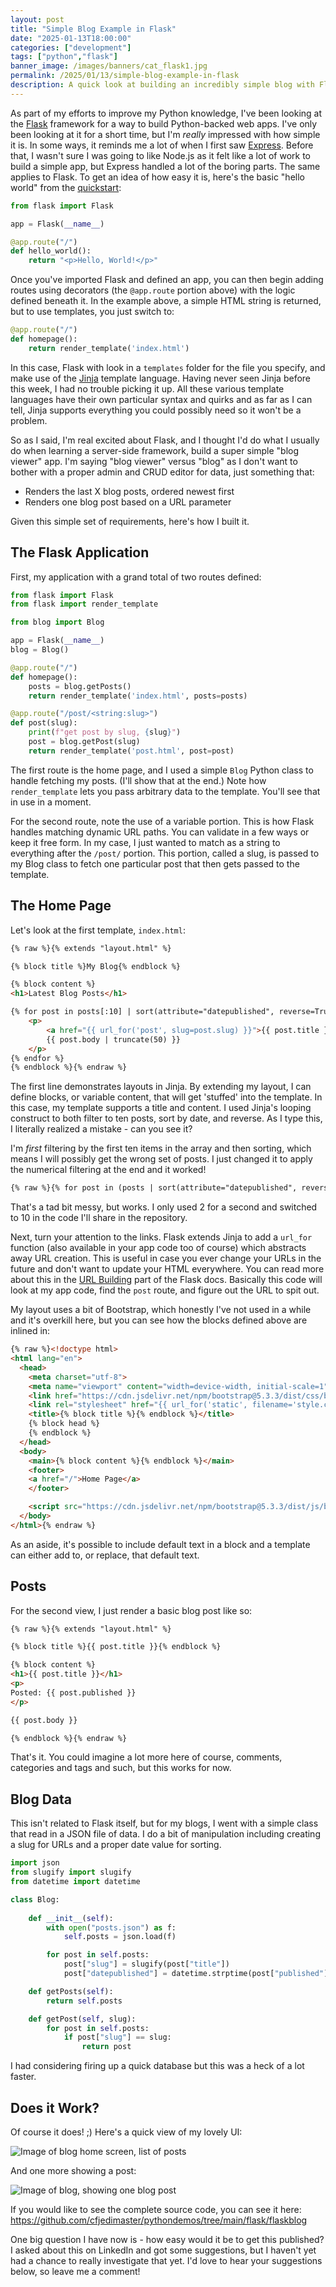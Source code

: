 ```yaml
---
layout: post
title: "Simple Blog Example in Flask"
date: "2025-01-13T18:00:00"
categories: ["development"]
tags: ["python","flask"]
banner_image: /images/banners/cat_flask1.jpg
permalink: /2025/01/13/simple-blog-example-in-flask
description: A quick look at building an incredibly simple blog with Flask
---
```


As part of my efforts to improve my Python knowledge, I've been looking at the [Flask](https://flask.palletsprojects.com/en/stable/) framework for a way to build Python-backed web apps. I've only been looking at it for a short time, but I'm *really* impressed with how simple it is. In some ways, it reminds me a lot of when I first saw [Express](https://expressjs.com/). Before that, I wasn't sure I was going to like Node.js as it felt like a lot of work to build a simple app, but Express handled a lot of the boring parts. The same applies to Flask. To get an idea of how easy it is, here's the basic "hello world" from the [quickstart](https://flask.palletsprojects.com/en/stable/quickstart/):

```python
from flask import Flask

app = Flask(__name__)

@app.route("/")
def hello_world():
    return "<p>Hello, World!</p>"
```

Once you've imported Flask and defined an app, you can then begin adding routes using decorators (the `@app.route` portion above) with the logic defined beneath it. In the example above, a simple HTML string is returned, but to use templates, you just switch to:

```python
@app.route("/")
def homepage():
	return render_template('index.html')
```

In this case, Flask with look in a `templates` folder for the file you specify, and make use of the [Jinja](https://jinja.palletsprojects.com/en/stable/) template language. Having never seen Jinja before this week, I had no trouble picking it up. All these various template languages have their own particular syntax and quirks and as far as I can tell, Jinja supports everything you could possibly need so it won't be a problem. 

So as I said, I'm real excited about Flask, and I thought I'd do what I usually do when learning a server-side framework, build a super simple "blog viewer" app. I'm saying "blog viewer" versus "blog" as I don't want to bother with a proper admin and CRUD editor for data, just something that:

* Renders the last X blog posts, ordered newest first
* Renders one blog post based on a URL parameter

Given this simple set of requirements, here's how I built it. 

## The Flask Application 

First, my application with a grand total of two routes defined:

```python
from flask import Flask
from flask import render_template

from blog import Blog 

app = Flask(__name__)
blog = Blog()

@app.route("/")
def homepage():
	posts = blog.getPosts()
	return render_template('index.html', posts=posts)

@app.route("/post/<string:slug>")
def post(slug):
	print(f"get post by slug, {slug}")
	post = blog.getPost(slug)
	return render_template('post.html', post=post)
```

The first route is the home page, and I used a simple `Blog` Python class to handle fetching my posts. (I'll show that at the end.) Note how `render_template` lets you pass arbitrary data to the template. You'll see that in use in a moment. 

For the second route, note the use of a variable portion. This is how Flask handles matching dynamic URL paths. You can validate in a few ways or keep it free form. In my case, I just wanted to match as a string to everything after the `/post/` portion. This portion, called a slug, is passed to my Blog class to fetch one particular post that then gets passed to the template. 

## The Home Page

Let's look at the first template, `index.html`:

```html
{% raw %}{% extends "layout.html" %}

{% block title %}My Blog{% endblock %}

{% block content %}
<h1>Latest Blog Posts</h1>

{% for post in posts[:10] | sort(attribute="datepublished", reverse=True) %}
	<p>
		<a href="{{ url_for('post', slug=post.slug) }}">{{ post.title }}</a> ({{ post.published }})<br/>
		{{ post.body | truncate(50) }}
	</p>
{% endfor %}
{% endblock %}{% endraw %}
```

The first line demonstrates layouts in Jinja. By extending my layout, I can define blocks, or variable content, that will get 'stuffed' into the template. In this case, my template supports a title and content. I used Jinja's looping construct to both filter to ten posts, sort by date, and reverse. As I type this, I literally realized a mistake - can you see it?

I'm *first* filtering by the first ten items in the array and then sorting, which means I will possibly get the wrong set of posts. I just changed it to apply the numerical filtering at the end and it worked!

```html
{% raw %}{% for post in (posts | sort(attribute="datepublished", reverse=True))[:2] %}{% endraw %}
```

That's a tad bit messy, but works. I only used 2 for a second and switched to 10 in the code I'll share in the repository.

Next, turn your attention to the links. Flask extends Jinja to add a `url_for` function (also available in your app code too of course) which abstracts away URL creation. This is useful in case you ever change your URLs in the future and don't want to update your HTML everywhere. You can read more about this in the [URL Building](https://flask.palletsprojects.com/en/stable/quickstart/#url-building) part of the Flask docs. Basically this code will look at my app code, find the `post` route, and figure out the URL to spit out. 

My layout uses a bit of Bootstrap, which honestly I've not used in a while and it's overkill here, but you can see how the blocks defined above are inlined in:

```html
{% raw %}<!doctype html>
<html lang="en">
  <head>
    <meta charset="utf-8">
    <meta name="viewport" content="width=device-width, initial-scale=1">
 	<link href="https://cdn.jsdelivr.net/npm/bootstrap@5.3.3/dist/css/bootstrap.min.css" rel="stylesheet" integrity="sha384-QWTKZyjpPEjISv5WaRU9OFeRpok6YctnYmDr5pNlyT2bRjXh0JMhjY6hW+ALEwIH" crossorigin="anonymous">
    <link rel="stylesheet" href="{{ url_for('static', filename='style.css') }}">
    <title>{% block title %}{% endblock %}</title>
 	{% block head %}
    {% endblock %}
  </head>
  <body>
    <main>{% block content %}{% endblock %}</main>
	<footer>
	<a href="/">Home Page</a>
	</footer>

	<script src="https://cdn.jsdelivr.net/npm/bootstrap@5.3.3/dist/js/bootstrap.min.js" integrity="sha384-0pUGZvbkm6XF6gxjEnlmuGrJXVbNuzT9qBBavbLwCsOGabYfZo0T0to5eqruptLy" crossorigin="anonymous"></script>
  </body>
</html>{% endraw %}
```

As an aside, it's possible to include default text in a block and a template can either add to, or replace, that default text. 

## Posts

For the second view, I just render a basic blog post like so:

```html
{% raw %}{% extends "layout.html" %}

{% block title %}{{ post.title }}{% endblock %}

{% block content %}
<h1>{{ post.title }}</h1>
<p>
Posted: {{ post.published }}
</p>

{{ post.body }}

{% endblock %}{% endraw %}
```

That's it. You could imagine a lot more here of course, comments, categories and tags and such, but this works for now.

## Blog Data

This isn't related to Flask itself, but for my blogs, I went with a simple class that read in a JSON file of data. I do a bit of manipulation including creating a slug for URLs and a proper date value for sorting.

```python
import json 
from slugify import slugify
from datetime import datetime 

class Blog:
	
	def __init__(self):
		with open("posts.json") as f:
			self.posts = json.load(f)

		for post in self.posts:
			post["slug"] = slugify(post["title"])
			post["datepublished"] = datetime.strptime(post["published"], '%m/%d/%Y')

	def getPosts(self):
		return self.posts

	def getPost(self, slug):
		for post in self.posts:
			if post["slug"] == slug:
				return post
```

I had considering firing up a quick database but this was a heck of a lot faster.

## Does it Work?

Of course it does! ;) Here's a quick view of my lovely UI:

<p>
<img src="https://static.raymondcamden.com/images/2025/01/flask1.jpg" loading="lazy" alt="Image of blog home screen, list of posts" class="imgborder imgcenter">
</p>

And one more showing a post:

<p>
<img src="https://static.raymondcamden.com/images/2025/01/flask2.jpg" loading="lazy" alt="Image of blog, showing one blog post" class="imgborder imgcenter">
</p>

If you would like to see the complete source code, you can see it here: <https://github.com/cfjedimaster/pythondemos/tree/main/flask/flaskblog> 

One big question I have now is - how easy would it be to get this published? I asked about this on LinkedIn and got some suggestions, but I haven't yet had a chance to really investigate that yet. I'd love to hear your suggestions below, so leave me a comment!